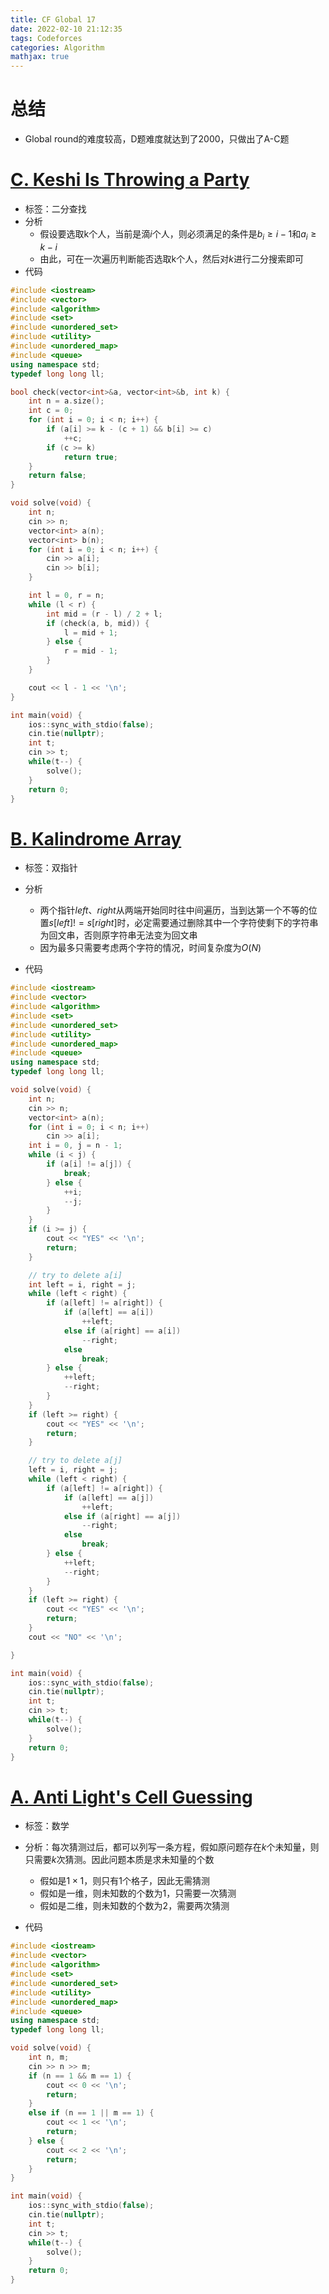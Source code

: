 ```yaml
---
title: CF Global 17
date: 2022-02-10 21:12:35
tags: Codeforces
categories: Algorithm
mathjax: true
---
```


# 总结

- Global round的难度较高，D题难度就达到了2000，只做出了A-C题



# [C. Keshi Is Throwing a Party](https://codeforces.com/contest/1610/problem/C)

- 标签：二分查找
- 分析
  - 假设要选取k个人，当前是滴$i$个人，则必须满足的条件是$b_i\geq i-1$和$a_i\geq k - i$
  - 由此，可在一次遍历判断能否选取k个人，然后对$k$进行二分搜索即可
- 代码

```c++
#include <iostream>
#include <vector>
#include <algorithm>
#include <set>
#include <unordered_set>
#include <utility>
#include <unordered_map>
#include <queue>
using namespace std;
typedef long long ll;

bool check(vector<int>&a, vector<int>&b, int k) {
	int n = a.size();
	int c = 0;
	for (int i = 0; i < n; i++) {
		if (a[i] >= k - (c + 1) && b[i] >= c) 
			++c;
		if (c >= k)
			return true;
	}
	return false;
}

void solve(void) {
	int n;
	cin >> n;
	vector<int> a(n);
	vector<int> b(n);
	for (int i = 0; i < n; i++) {
		cin >> a[i];
		cin >> b[i];
	}

	int l = 0, r = n;
	while (l < r) {
		int mid = (r - l) / 2 + l;
		if (check(a, b, mid)) {
			l = mid + 1;
		} else {
			r = mid - 1;
		}
	}

	cout << l - 1 << '\n';
}

int main(void) {
	ios::sync_with_stdio(false);
  	cin.tie(nullptr);
	int t;
	cin >> t;
	while(t--) {
		solve();
	}
	return 0;
}
```

<!--more-->

# [B. Kalindrome Array](https://codeforces.com/contest/1610/problem/B)

- 标签：双指针
- 分析
  - 两个指针$left$、$right$从两端开始同时往中间遍历，当到达第一个不等的位置$s[left]!=s[right]$时，必定需要通过删除其中一个字符使剩下的字符串为回文串，否则原字符串无法变为回文串
  - 因为最多只需要考虑两个字符的情况，时间复杂度为$O(N)$

- 代码

```c++
#include <iostream>
#include <vector>
#include <algorithm>
#include <set>
#include <unordered_set>
#include <utility>
#include <unordered_map>
#include <queue>
using namespace std;
typedef long long ll;

void solve(void) {
	int n;
	cin >> n;
	vector<int> a(n);
	for (int i = 0; i < n; i++)
		cin >> a[i];
	int i = 0, j = n - 1;
	while (i < j) {
		if (a[i] != a[j]) {
			break;
		} else {
			++i;
			--j;
		}
	}
	if (i >= j) {
		cout << "YES" << '\n';
		return;
	}

	// try to delete a[i]
	int left = i, right = j;
	while (left < right) {
		if (a[left] != a[right]) {
			if (a[left] == a[i])
				++left;
			else if (a[right] == a[i])
				--right;
			else
				break;
		} else {
			++left;
			--right;
		}
	}
	if (left >= right) {
		cout << "YES" << '\n';
		return;
	}

	// try to delete a[j]
	left = i, right = j;
	while (left < right) {
		if (a[left] != a[right]) {
			if (a[left] == a[j])
				++left;
			else if (a[right] == a[j])
				--right;
			else
				break;
		} else {
			++left;
			--right;
		}
	}
	if (left >= right) {
		cout << "YES" << '\n';
		return;
	}
	cout << "NO" << '\n';

}

int main(void) {
	ios::sync_with_stdio(false);
  	cin.tie(nullptr);
	int t;
	cin >> t;
	while(t--) {
		solve();
	}
	return 0;
}
```



# [A. Anti Light's Cell Guessing](https://codeforces.com/contest/1610/problem/A)

- 标签：数学
- 分析：每次猜测过后，都可以列写一条方程，假如原问题存在$k$个未知量，则只需要$k$次猜测。因此问题本质是求未知量的个数
  - 假如是$1\times 1$，则只有1个格子，因此无需猜测
  - 假如是一维，则未知数的个数为1，只需要一次猜测
  - 假如是二维，则未知数的个数为2，需要两次猜测

- 代码

```c++
#include <iostream>
#include <vector>
#include <algorithm>
#include <set>
#include <unordered_set>
#include <utility>
#include <unordered_map>
#include <queue>
using namespace std;
typedef long long ll;

void solve(void) {
	int n, m;
	cin >> n >> m;
	if (n == 1 && m == 1) {
		cout << 0 << '\n';
		return;
	}
	else if (n == 1 || m == 1) {
		cout << 1 << '\n';
		return;
	} else {
		cout << 2 << '\n';
		return;
	}
}

int main(void) {
	ios::sync_with_stdio(false);
  	cin.tie(nullptr);
	int t;
	cin >> t;
	while(t--) {
		solve();
	}
	return 0;
}
```

